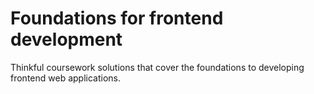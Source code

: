 # Foundations for frontend development

Thinkful coursework solutions that cover the foundations to developing frontend web applications.

